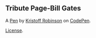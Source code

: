 Tribute Page-Bill Gates
-----------------------


A [Pen](http://codepen.io/Kristoff_io/pen/GrWPab) by [Kristoff Robinson](http://codepen.io/Kristoff_io) on [CodePen](http://codepen.io/).

[License](http://codepen.io/Kristoff_io/pen/GrWPab/license).